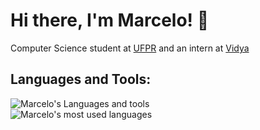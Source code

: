 # Hi there, I'm Marcelo! 👋
Computer Science student at [UFPR](https://ufpr.br/) and an intern at [Vidya](https://vidyatec.com/)
## Languages and Tools:
![Marcelo's Languages and tools](https://skillicons.dev/icons?i=ts,js,c,python,react,nodejs,postgresql)
<br />
![Marcelo's most used languages](https://github-readme-stats.vercel.app/api/top-langs/?username=marcelo-schreiber&amp;langs_count=5&amp;theme=radical)
